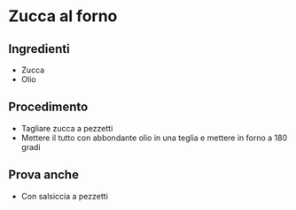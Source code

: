 # Zucca al forno

## Ingredienti
- Zucca
- Olio

## Procedimento
- Tagliare zucca a pezzetti
- Mettere il tutto con abbondante olio in una teglia e mettere in forno a 180 gradi

## Prova anche
- Con salsiccia a pezzetti
